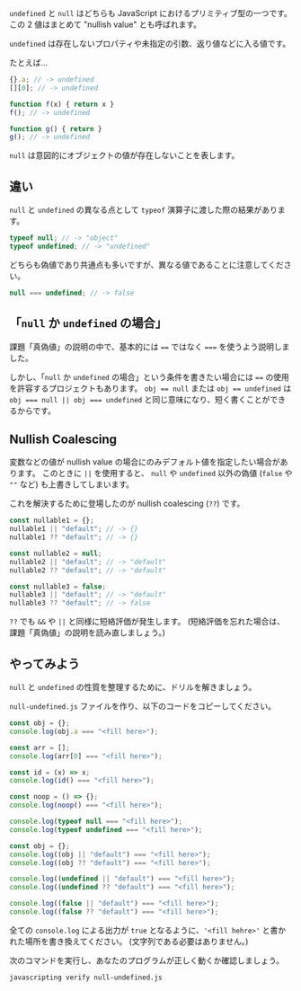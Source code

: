 `undefined` と `null` はどちらも JavaScript におけるプリミティブ型の一つです。
この 2 値はまとめて "nullish value" とも呼ばれます。

`undefined` は存在しないプロパティや未指定の引数、返り値などに入る値です。

たとえば...

```js
{}.a; // -> undefined
[][0]; // -> undefined

function f(x) { return x }
f(); // -> undefined

function g() { return }
g(); // -> undefined
```

`null` は意図的にオブジェクトの値が存在しないことを表します。

## 違い

`null` と `undefined` の異なる点として `typeof` 演算子に渡した際の結果があります。

```js
typeof null; // -> "object"
typeof undefined; // -> "undefined"
```

どちらも偽値であり共通点も多いですが、異なる値であることに注意してください。

```js
null === undefined; // -> false
```

## 「`null` か `undefined` の場合」

課題「真偽値」の説明の中で、基本的には `==` ではなく `===` を使うよう説明しました。

しかし、「`null` か `undefined` の場合」という条件を書きたい場合には `==` の使用を許容するプロジェクトもあります。
`obj == null` または `obj == undefined` は `obj === null || obj === undefined` と同じ意味になり、短く書くことができるからです。

## Nullish Coalescing

変数などの値が nullish value の場合にのみデフォルト値を指定したい場合があります。
このときに `||` を使用すると、 `null` や `undefined` 以外の偽値 (`false` や `""` など) も上書きしてしまいます。

これを解決するために登場したのが nullish coalescing (`??`) です。

```js
const nullable1 = {};
nullable1 || "default"; // -> {}
nullable1 ?? "default"; // -> {}

const nullable2 = null;
nullable2 || "default"; // -> "default"
nullable2 ?? "default"; // -> "default"

const nullable3 = false;
nullable3 || "default"; // -> "default"
nullable3 ?? "default"; // -> false
```

`??` でも `&&` や `||` と同様に短絡評価が発生します。
(短絡評価を忘れた場合は、課題「真偽値」の説明を読み直しましょう。)

## やってみよう

`null` と `undefined` の性質を整理するために、ドリルを解きましょう。

`null-undefined.js` ファイルを作り、以下のコードをコピーしてください。

```js
const obj = {};
console.log(obj.a === "<fill here>");

const arr = [];
console.log(arr[0] === "<fill here>");

const id = (x) => x;
console.log(id() === "<fill here>");

const noop = () => {};
console.log(noop() === "<fill here>");

console.log(typeof null === "<fill here>");
console.log(typeof undefined === "<fill here>");

const obj = {};
console.log((obj || "default") === "<fill here>");
console.log((obj ?? "default") === "<fill here>");

console.log((undefined || "default") === "<fill here>");
console.log((undefined ?? "default") === "<fill here>");

console.log((false || "default") === "<fill here>");
console.log((false ?? "default") === "<fill here>");
```

全ての `console.log` による出力が `true` となるように、`'<fill hehre>'` と書かれた場所を書き換えてください。 (文字列である必要はありません。)

次のコマンドを実行し、あなたのプログラムが正しく動くか確認しましょう。

```bash
javascripting verify null-undefined.js
```
